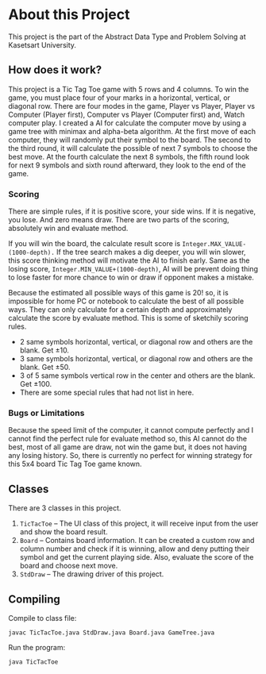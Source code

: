 # About this Project
This project is the part of the Abstract Data Type and Problem Solving at Kasetsart University.

## How does it work?
This project is a Tic Tag Toe game with 5 rows and 4 columns. To win the game, you must place four of your marks in a horizontal, vertical, or diagonal row. There are four modes in the game, Player vs Player, Player vs Computer (Player first), Computer vs Player (Computer first) and, Watch computer play. I created a AI for calculate the computer move by using a game tree with minimax and alpha-beta algorithm. At the first move of each computer, they will randomly put their symbol to the board. The second to the third  round, it will calculate the possible of next 7 symbols to choose the best move. At the fourth calculate the next 8 symbols, the fifth round look for next 9 symbols and sixth round afterward, they look to the end of the game.

### Scoring
There are simple rules, if it is positive score, your side wins. If it is negative, you lose. And zero means draw. There are two parts of the scoring, absolutely win and evaluate method.

If you will win the board, the calculate result score is `Integer.MAX_VALUE-(1000-depth).` If the tree search makes a dig deeper, you will win slower, this score thinking method will motivate the AI to finish early. Same as the losing score, `Integer.MIN_VALUE+(1000-depth)`, AI will be prevent doing thing to lose faster for more chance to win or draw if opponent makes a mistake.

Because the estimated all possible ways of this game is 20! so, it is impossible for home PC or notebook to calculate the best of all possible ways. They can only calculate for a certain depth and approximately calculate the score by evaluate method. This is some of sketchily scoring rules.
* 2 same symbols horizontal, vertical, or diagonal row and others are the blank. Get ±10.
* 3 same symbols horizontal, vertical, or diagonal row and others are the blank. Get ±50.
* 3 of 5 same symbols vertical row in the center and others are the blank. Get ±100.
* There are some special rules that had not list in here.

### Bugs or Limitations
Because the speed limit of the computer, it cannot compute perfectly and I cannot find the perfect rule for evaluate method so, this AI cannot do the best, most of all game are draw, not win the game but, it does not having any losing history. So, there is currently no perfect for winning strategy for this 5x4 board Tic Tag Toe game known.

## Classes
There are 3 classes in this project.
1. `TicTacToe` – The UI class of this project, it will receive input from the user and show the board result.
1. `Board` – Contains board information. It can be created a custom row and column number and check if it is winning, allow and deny putting their symbol and get the current playing side. Also, evaluate the score of the board and choose next move.
1. `StdDraw` – The drawing driver of this project.

## Compiling
Compile to class file:

`javac TicTacToe.java StdDraw.java Board.java GameTree.java`

Run the program:

`java TicTacToe`
